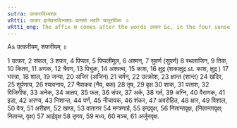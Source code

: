 ```yaml
---
sutra: उत्करादिभ्यश्छः
vRtti: उत्कर इत्येवमादिभ्यश्छः प्रत्ययो भवति चातुरर्थिकः ॥
vRtti_eng: The affix छ comes after the words उत्कर &c, in the four senses.
---
```

As उत्करीयम्, शफरीयम् ॥

1 उत्कर, 2 संफल, 3 शफर, 4 पिप्पल, 5 पिप्पलीमूल, 6 अश्मन्, 7 सुवर्ण (सुपर्ण) 8 स्थलाजिन, 9 तिक, 10 कितव, 11 अणक, 12 त्रैवण, 13 पिचुक, 14 अश्वत्थ, 15 काश, 16 क्षुद्र (शकाक्षुद्र st. काश, क्षुद्र ) 17 भस्त्रा, 18 शाल, 19 जन्या, 20 अजिर (अजिन) 21 चर्मन्, 22 उत्क्रोश, 23 क्षान्त (शान्त) 24 खदिर, 25 शूर्पणाय, 26 श्यावनाय, 27 नैवाकव (नैव, बक) 28 तृष, 29 वृक्ष 30 शाक, 31 पलाश, 32 विजिगीषा, 33 अनेक, 34 आतप, 35 फल, 36 संपर, 37 अर्क, 38 गर्त, 39 अग्नि, 40 वैराणक, 41 इडा, 42 अरण्य, 43 निशान्त, 44 पर्ण, 45 नीचायक, 46 शंकर, 47 अवरोहित, 48 क्षार, 49 विशाल, 50 वेत्र, 51 अरीहण, 52 खण्ड, 53 वातागर 54 मन्त्रणार्ह, 55 इन्द्रवृक्ष, 56 नितान्तवृक्ष, (नितान्तावृक्ष; नितान्त, वृक्ष) 57 आर्द्रवृक्ष 58 तृणव, 59 मध्य, 60 मञ्च, 61 अर्जुनवृक्ष.
